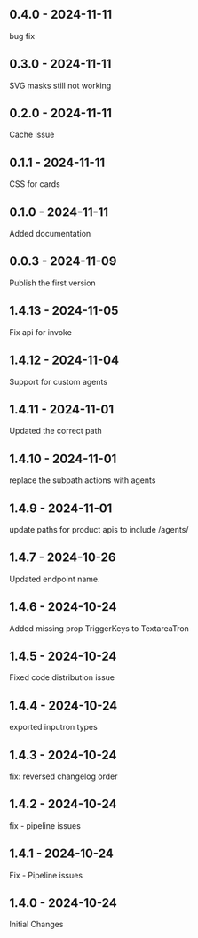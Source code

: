 ## 0.4.0 - 2024-11-11
bug fix

## 0.3.0 - 2024-11-11
SVG masks still not working

## 0.2.0 - 2024-11-11
Cache issue

## 0.1.1 - 2024-11-11
CSS for cards

## 0.1.0 - 2024-11-11
Added documentation

## 0.0.3 - 2024-11-09
Publish the first version

## 1.4.13 - 2024-11-05
Fix api for invoke

## 1.4.12 - 2024-11-04
Support for custom agents

## 1.4.11 - 2024-11-01
Updated the correct path 

## 1.4.10 - 2024-11-01
replace the subpath actions with agents

## 1.4.9 - 2024-11-01
update paths for product apis to include /agents/

## 1.4.7 - 2024-10-26
Updated endpoint name.

## 1.4.6 - 2024-10-24
Added missing prop TriggerKeys to TextareaTron

## 1.4.5 - 2024-10-24
Fixed code distribution issue

## 1.4.4 - 2024-10-24
exported inputron types

## 1.4.3 - 2024-10-24
fix: reversed changelog order

## 1.4.2 - 2024-10-24
fix - pipeline issues

## 1.4.1 - 2024-10-24
Fix - Pipeline issues

## 1.4.0 - 2024-10-24
Initial Changes
